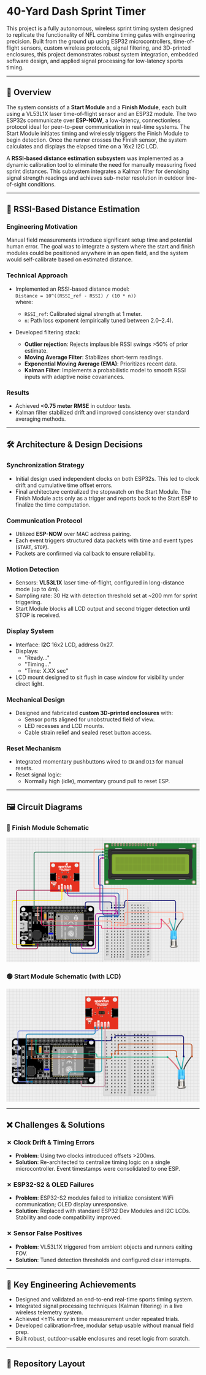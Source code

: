 # 40-Yard Dash Sprint Timer

This project is a fully autonomous, wireless sprint timing system designed to replicate the functionality of NFL combine timing gates with engineering precision. Built from the ground up using ESP32 microcontrollers, time-of-flight sensors, custom wireless protocols, signal filtering, and 3D-printed enclosures, this project demonstrates robust system integration, embedded software design, and applied signal processing for low-latency sports timing.

---

## 🚀 Overview

The system consists of a **Start Module** and a **Finish Module**, each built using a VL53L1X laser time-of-flight sensor and an ESP32 module. The two ESP32s communicate over **ESP-NOW**, a low-latency, connectionless protocol ideal for peer-to-peer communication in real-time systems. The Start Module initiates timing and wirelessly triggers the Finish Module to begin detection. Once the runner crosses the Finish sensor, the system calculates and displays the elapsed time on a 16x2 I2C LCD.

A **RSSI-based distance estimation subsystem** was implemented as a dynamic calibration tool to eliminate the need for manually measuring fixed sprint distances. This subsystem integrates a Kalman filter for denoising signal strength readings and achieves sub-meter resolution in outdoor line-of-sight conditions.

---

## 🔌 RSSI-Based Distance Estimation

### Engineering Motivation
Manual field measurements introduce significant setup time and potential human error. The goal was to integrate a system where the start and finish modules could be positioned anywhere in an open field, and the system would self-calibrate based on estimated distance.

### Technical Approach
- Implemented an RSSI-based distance model:  
  `Distance = 10^((RSSI_ref - RSSI) / (10 * n))`  
  where:
  - `RSSI_ref`: Calibrated signal strength at 1 meter.
  - `n`: Path loss exponent (empirically tuned between 2.0–2.4).

- Developed filtering stack:
  - **Outlier rejection**: Rejects implausible RSSI swings >50% of prior estimate.
  - **Moving Average Filter**: Stabilizes short-term readings.
  - **Exponential Moving Average (EMA)**: Prioritizes recent data.
  - **Kalman Filter**: Implements a probabilistic model to smooth RSSI inputs with adaptive noise covariances.

### Results
- Achieved **<0.75 meter RMSE** in outdoor tests.
- Kalman filter stabilized drift and improved consistency over standard averaging methods.

---

## 🛠️ Architecture & Design Decisions

### Synchronization Strategy
- Initial design used independent clocks on both ESP32s. This led to clock drift and cumulative time offset errors.
- Final architecture centralized the stopwatch on the Start Module. The Finish Module acts only as a trigger and reports back to the Start ESP to finalize the time computation.

### Communication Protocol
- Utilized **ESP-NOW** over MAC address pairing.
- Each event triggers structured data packets with time and event types (`START`, `STOP`).
- Packets are confirmed via callback to ensure reliability.

### Motion Detection
- Sensors: **VL53L1X** laser time-of-flight, configured in long-distance mode (up to 4m).
- Sampling rate: 30 Hz with detection threshold set at ~200 mm for sprint triggering.
- Start Module blocks all LCD output and second trigger detection until STOP is received.

### Display System
- Interface: **I2C** 16x2 LCD, address 0x27.
- Displays:
  - "Ready..."
  - "Timing..."
  - "Time: X.XX sec"
- LCD mount designed to sit flush in case window for visibility under direct light.

### Mechanical Design
- Designed and fabricated **custom 3D-printed enclosures** with:
  - Sensor ports aligned for unobstructed field of view.
  - LED recesses and LCD mounts.
  - Cable strain relief and sealed reset button access.

### Reset Mechanism
- Integrated momentary pushbuttons wired to `EN` and `D13` for manual resets.
- Reset signal logic:
  - Normally high (idle), momentary ground pull to reset ESP.

---

## 🖼️ Circuit Diagrams

### 🏁 Finish Module Schematic

![Finish Module Circuit](images/final_circuit_schematic_box2.png)

### 🟢 Start Module Schematic (with LCD)

![Start Module Circuit](images/final_circuit_schematic_box1.png)

---

## ❌ Challenges & Solutions

### ✗ Clock Drift & Timing Errors
- **Problem**: Using two clocks introduced offsets >200ms.
- **Solution**: Re-architected to centralize timing logic on a single microcontroller. Event timestamps were consolidated to one ESP.

### ✗ ESP32-S2 & OLED Failures
- **Problem**: ESP32-S2 modules failed to initialize consistent WiFi communication; OLED display unresponsive.
- **Solution**: Replaced with standard ESP32 Dev Modules and I2C LCDs. Stability and code compatibility improved.

### ✗ Sensor False Positives
- **Problem**: VL53L1X triggered from ambient objects and runners exiting FOV.
- **Solution**: Tuned detection thresholds and configured clear interrupts.

---

## 🏅 Key Engineering Achievements

- Designed and validated an end-to-end real-time sports timing system.
- Integrated signal processing techniques (Kalman filtering) in a live wireless telemetry system.
- Achieved <±1% error in time measurement under repeated trials.
- Developed calibration-free, modular setup usable without manual field prep.
- Built robust, outdoor-usable enclosures and reset logic from scratch.

---

## 📂 Repository Layout

